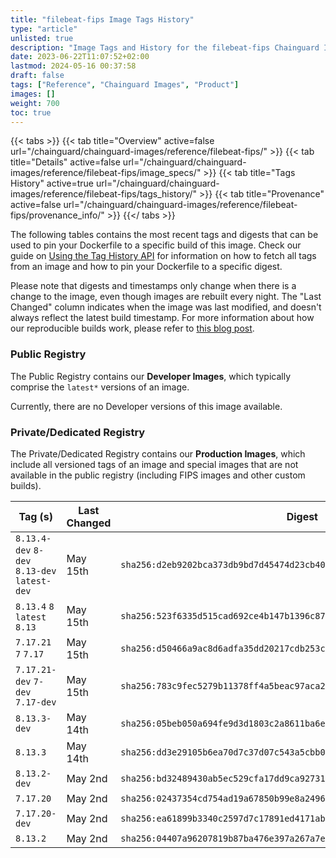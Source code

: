 ```yaml
---
title: "filebeat-fips Image Tags History"
type: "article"
unlisted: true
description: "Image Tags and History for the filebeat-fips Chainguard Image"
date: 2023-06-22T11:07:52+02:00
lastmod: 2024-05-16 00:37:58
draft: false
tags: ["Reference", "Chainguard Images", "Product"]
images: []
weight: 700
toc: true
---
```


{{< tabs >}}
{{< tab title="Overview" active=false url="/chainguard/chainguard-images/reference/filebeat-fips/" >}}
{{< tab title="Details" active=false url="/chainguard/chainguard-images/reference/filebeat-fips/image_specs/" >}}
{{< tab title="Tags History" active=true url="/chainguard/chainguard-images/reference/filebeat-fips/tags_history/" >}}
{{< tab title="Provenance" active=false url="/chainguard/chainguard-images/reference/filebeat-fips/provenance_info/" >}}
{{</ tabs >}}

The following tables contains the most recent tags and digests that can be used to pin your Dockerfile to a specific build of this image. Check our guide on [Using the Tag History API](/chainguard/chainguard-images/using-the-tag-history-api/) for information on how to fetch all tags from an image and how to pin your Dockerfile to a specific digest.

Please note that digests and timestamps only change when there is a change to the image, even though images are rebuilt every night. The "Last Changed" column indicates when the image was last modified, and doesn't always reflect the latest build timestamp. For more information about how our reproducible builds work, please refer to [this blog post](https://www.chainguard.dev/unchained/reproducing-chainguards-reproducible-image-builds).

### Public Registry
The Public Registry contains our **Developer Images**, which typically comprise the `latest*` versions of an image.

Currently, there are no Developer versions of this image available.

### Private/Dedicated Registry
The Private/Dedicated Registry contains our **Production Images**, which include all versioned tags of an image and special images that are not available in the public registry (including FIPS images and other custom builds).

| Tag (s)                                       | Last Changed | Digest                                                                    |
|-----------------------------------------------|--------------|---------------------------------------------------------------------------|
|  `8.13.4-dev` `8-dev` `8.13-dev` `latest-dev` | May 15th     | `sha256:d2eb9202bca373db9bd7d45474d23cb40871b5f341d457db405448ba8cd5c583` |
|  `8.13.4` `8` `latest` `8.13`                 | May 15th     | `sha256:523f6335d515cad692ce4b147b1396c8724ba6c913337027b1863ef4e3ea7b83` |
|  `7.17.21` `7` `7.17`                         | May 15th     | `sha256:d50466a9ac8d6adfa35dd20217cdb253c7714086d89f4f7846c2fe56e6e8399b` |
|  `7.17.21-dev` `7-dev` `7.17-dev`             | May 15th     | `sha256:783c9fec5279b11378ff4a5beac97aca200cc661e79035df5a0a54a40f33088d` |
|  `8.13.3-dev`                                 | May 14th     | `sha256:05beb050a694fe9d3d1803c2a8611ba6ec4fd6fa2360024bac3fe5dd19f33d69` |
|  `8.13.3`                                     | May 14th     | `sha256:dd3e29105b6ea70d7c37d07c543a5cbb0468e4f5974ac5585a028af21914633c` |
|  `8.13.2-dev`                                 | May 2nd      | `sha256:bd32489430ab5ec529cfa17dd9ca9273161b34cc3e473fd5385d66456200ea1b` |
|  `7.17.20`                                    | May 2nd      | `sha256:02437354cd754ad19a67850b99e8a2496b4b3c4b8615be04455967ca5a62d386` |
|  `7.17.20-dev`                                | May 2nd      | `sha256:ea61899b3340c2597d7c17891ed4171abb119d0a8371c011d95ebe72a4bddf09` |
|  `8.13.2`                                     | May 2nd      | `sha256:04407a96207819b87ba476e397a267a7ed34278d23b19b90901c08d6cdbc25cc` |

